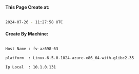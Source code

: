 
   
#### This Page Create at:

```bash

2024-07-26 - 11:27:58 UTC

```

#### Create By Machine:

```bash

Host Name : fv-az698-63

platform  : Linux-6.5.0-1024-azure-x86_64-with-glibc2.35

Ip Local  : 10.1.0.131

```

